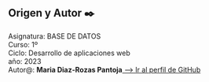 ## Origen y Autor ✒️

<p>Asignatura: BASE DE DATOS<br>
Curso: 1º<br>
Ciclo: Desarrollo de aplicaciones web<br>
año: 2023<br>
Autor@: <b>Maria Diaz-Rozas Pantoja</b><a href="https://github.com/mdrp93"> --> Ir al perfil de GitHub</a>